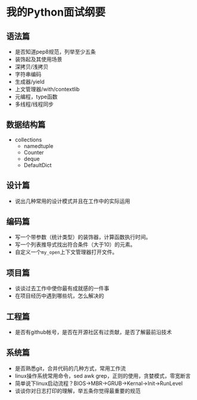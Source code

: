 # 我的Python面试纲要

## 语法篇

- 是否知道pep8规范，列举至少五条
- 装饰起及其使用场景
- 深拷贝/浅拷贝
- 字符串编码
- 生成器/yield
- 上文管理器/with/contextlib
- 元编程，type函数
- 多线程/线程同步

## 数据结构篇

- collections
  - namedtuple
  - Counter
  - deque
  - DefaultDict

## 设计篇

- 说出几种常用的设计模式并且在工作中的实际运用

## 编码篇

- 写一个带参数（统计类型）的装饰器，计算函数执行时间。
- 写一个列表推导式找出符合条件（大于10）的元素。
- 自定义一个`my_open`上下文管理器打开文件。

## 项目篇

- 谈谈过去工作中使你最有成就感的一件事
- 在项目经历中遇到哪些坑，怎么解决的

## 工程篇

- 是否有github帐号，是否在开源社区有过贡献，是否了解最前沿技术

## 系统篇

- 是否熟悉git，合并代码的几种方式，常用工作流
- linux操作系统常用命令，sed awk grep，正则的使用，贪婪模式，零宽断言
- 简单说下linux启动流程？BIOS->MBR->GRUB->Kernal->Init->RunLevel
- 谈谈你对日志打印的理解，举五条你觉得最重要的规范












